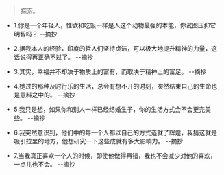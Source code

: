 >探索。

- 1.你是一个年轻人，性欲和吃饭一样是人这个动物最强的本能，你试图压抑它明智吗？ --摘抄

- 2.据我本人的经验，印度的哲人们坚持贞洁，可以极大地提升精神的力量，这话说得再正确不过了。 --摘抄

- 3.其实，幸福并不却决于物质上的富有，而取决于精神上的富足。 --摘抄

- 4.她过的那种及时行乐的生活，总会有想不开的时刻，突然结束自己的生命也是意料之中的。 --摘抄

- 5.我只是想，如果你和别人一样已经结婚生子，你的生活方式会不会更完美些。 --摘抄

- 6.我突然意识到，他们中的每一个人都以自己的方式造就了辉煌，我猜这就是吸引拉里的地方，他想研究一下这些成就有多大影响力。 --摘抄

- 7.当我真正喜欢一个人的时候，即使他做得再错，我也不会减少对他的喜欢，一点儿也不会。 --摘抄
